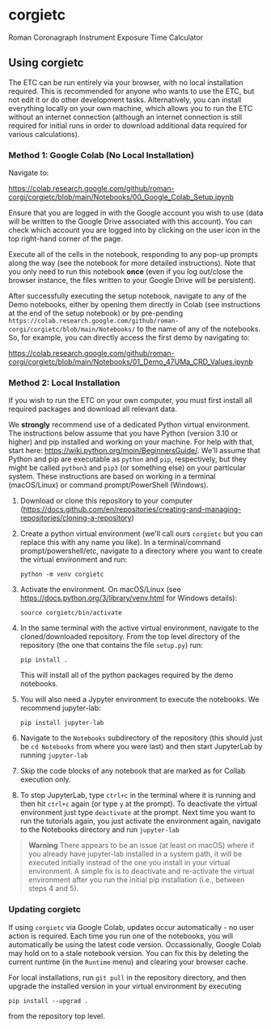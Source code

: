 # corgietc
Roman Coronagraph Instrument Exposure Time Calculator

## Using corgietc

The ETC can be run entirely via your browser, with no local installation required.  This is recommended for anyone who wants to use the ETC, but not edit it or do other development tasks. Alternatively, you can install everything locally on your own machine, which allows you to run the ETC without an internet connection (although an internet connection is still required for initial runs in order to download additional data required for various calculations).

### Method 1: Google Colab (No Local Installation)

Navigate to:

https://colab.research.google.com/github/roman-corgi/corgietc/blob/main/Notebooks/00_Google_Colab_Setup.ipynb

Ensure that you are logged in with the Google account you wish to use (data will be written to the Google Drive associated with this account).  You can check which account you are logged into by clicking on the user icon in the top right-hand corner of the page. 

Execute all of the cells in the notebook, responding to any pop-up prompts along the way (see the notebook for more detailed instructions). Note that you only need to run this notebook **once** (even if you log out/close the browser instance, the files written to your Google Drive will be persistent).

After successfully executing the setup notebook, navigate to any of the Demo notebooks, either by opening them directly in Colab (see instructions at the end of the setup notebook) or by pre-pending `https://colab.research.google.com/github/roman-corgi/corgietc/blob/main/Notebooks/` to the name of any of the notebooks.  So, for example, you can directly access the first demo by navigating to:

https://colab.research.google.com/github/roman-corgi/corgietc/blob/main/Notebooks/01_Demo_47UMa_CRD_Values.ipynb


### Method 2: Local Installation

If you wish to run the ETC on your own computer, you must first install all required packages and download all relevant data.  

We **strongly** recommend use of a dedicated Python virtual environment.  The instructions below assume that you have Python (version 3.10 or higher) and pip installed and working on your machine. For help with that, start here: https://wiki.python.org/moin/BeginnersGuide/. We'll assume that Python and pip are executable as `python` and `pip`, respectively, but they might be called `python3` and `pip3` (or something else) on your particular system. These instructions are based on working in a terminal (macOS/Linux) or command prompt/PowerShell (Windows).

1. Download or clone this repository to your computer (https://docs.github.com/en/repositories/creating-and-managing-repositories/cloning-a-repository)
2. Create a python virtual environment (we'll call ours `corgietc` but you can replace this with any name you like). In a terminal/command prompt/powershell/etc, navigate to a directory where you want to create the virtual environment and run:
   
   ```python -m venv corgietc```
   
3. Activate the environment. On macOS/Linux (see https://docs.python.org/3/library/venv.html for Windows details):

    ```source corgietc/bin/activate```

4. In the same terminal with the active virtual environment, navigate to the cloned/downloaded repository.  From the top level directory of the repository (the one that contains the file `setup.py`) run:

    ```pip install .```
    
    This will install all of the python packages required by the demo notebooks.
 
5. You will also need a Jypyter environment to execute the notebooks.  We recommend jupyter-lab:

    ```pip install jupyter-lab```


6. Navigate to the `Notebooks` subdirectory of the repository (this should just be `cd Notebooks` from where you were last) and then start JupyterLab by running `jupyter-lab`

7. Skip the code blocks of any notebook that are marked as for Collab execution only.

8. To stop JupyterLab, type `ctrl+c` in the terminal where it is running and then hit `ctrl+c` again (or type `y` at the prompt). To deactivate the virtual environment just type `deactivate` at the prompt.  Next time you want to run the tutorials again, you just activate the environment again, navigate to the Notebooks directory and run `jupyter-lab`

>**Warning**
>There appears to be an issue (at least on macOS) where if you already have jupyter-lab installed in a system path, it will be executed initially instead of the one you install in your virtual environment.  A simple fix is to deactivate and re-activate the virtual environment after you run the initial pip installation (i.e., between steps 4 and 5).

### Updating corgietc

If using `corgietc` via Google Colab, updates occur automatically - no user action is required. Each time you run one of the notebooks, you will automatically be using the latest code version.  Occassionally, Google Colab may hold on to a stale notebook version.  You can fix this by deleting the current runtime (in the `Runtime` menu) and clearing your browser cache. 

For local installations, run `git pull` in the repository directory, and then upgrade the installed version in your virtual environment by executing 

```pip install --upgrad .```

from the repository top level.


